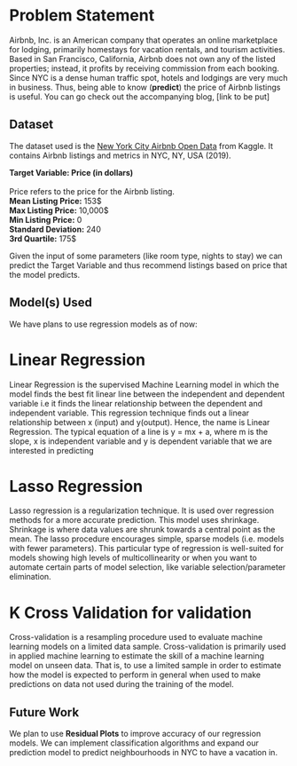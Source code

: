 # Problem Statement 
Airbnb, Inc. is an American company that operates an online marketplace for lodging, primarily homestays for vacation rentals, and tourism activities. Based in San Francisco, California, Airbnb does not own any of the listed properties; instead, it profits by receiving commission from each booking. Since NYC is a dense human traffic spot, hotels and lodgings are very much in business. Thus, being able to know (**predict**) the price of Airbnb listings is useful.
You can go check out the accompanying blog, [link to be put]

## Dataset

The dataset used is the [New York City Airbnb Open Data](https://www.kaggle.com/dgomonov/new-york-city-airbnb-open-data) from Kaggle. It contains Airbnb listings and metrics in NYC, NY, USA (2019).

**Target Variable: Price (in dollars)**
<br>
<br>
Price refers to the price for the Airbnb listing.
<br>
**Mean Listing Price:** 153$
<br>
**Max Listing Price:** 10,000$
<br>
**Min Listing Price:** 0
<br>
**Standard Deviation:** 240
<br>
**3rd Quartile:** 175$

Given the input of some parameters (like room type, nights to stay) we can predict the Target Variable and thus recommend listings based on price that the model predicts. 
## Model(s) Used

We have plans to use regression models as of now: 
# Linear Regression 
Linear Regression is the supervised Machine Learning model in which the model finds the best fit linear line between the independent and dependent variable i.e it finds the linear relationship between the dependent and independent variable. This regression technique finds out a linear relationship between x (input) and y(output). Hence, the name is Linear Regression. The typical equation of a line is y = mx + a, where m is the slope, x is independent variable and y is dependent variable that we are interested in predicting
# Lasso Regression
Lasso regression is a regularization technique. It is used over regression methods for a more accurate prediction. This model uses shrinkage. Shrinkage is where data values are shrunk towards a central point as the mean. The lasso procedure encourages simple, sparse models (i.e. models with fewer parameters). This particular type of regression is well-suited for models showing high levels of multicollinearity or when you want to automate certain parts of model selection, like variable selection/parameter elimination.
# K Cross Validation for validation
Cross-validation is a resampling procedure used to evaluate machine learning models on a limited data sample. Cross-validation is primarily used in applied machine learning to estimate the skill of a machine learning model on unseen data. That is, to use a limited sample in order to estimate how the model is expected to perform in general when used to make predictions on data not used during the training of the model.
<br>


## Future Work
We plan to use **Residual Plots** to improve accuracy of our regression models. We can implement classification algorithms and expand our prediction model to predict neighbourhoods in NYC to have a vacation in.

